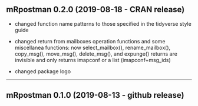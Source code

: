 ## mRpostman 0.2.0 (2019-08-18 - CRAN release)

- changed function name patterns to those specified in the tidyverse style guide

- changed return from mailboxes operation functions and some miscellanea functions: 
now select_mailbox(), rename_mailbox(), copy_msg(), move_msg(), delete_msg(), 
and expunge() returns are invisible and only returns imapconf or a list (imapconf+msg_ids)

- changed package logo

---
## mRpostman 0.1.0 (2019-08-13 - github release)
